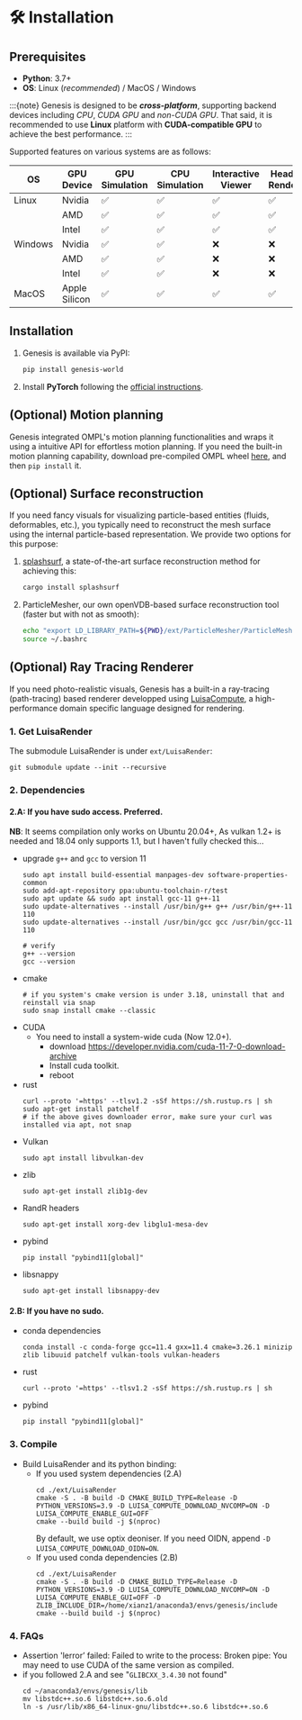 # 🛠️ Installation
## Prerequisites
* **Python**: 3.7+
* **OS**: Linux (*recommended*) / MacOS / Windows

:::{note}
Genesis is designed to be ***cross-platform***, supporting backend devices including *CPU*, *CUDA GPU* and *non-CUDA GPU*. That said, it is recommended to use **Linux** platform with **CUDA-compatible GPU** to achieve the best performance.
:::

Supported features on various systems are as follows:
<div style="text-align: center;">

| OS  | GPU Device        | GPU Simulation | CPU Simulation | Interactive Viewer | Headless Rendering |
| ------- | ----------------- | -------------- | -------------- | ---------------- | ------------------ |
| Linux   | Nvidia            | ✅             | ✅             | ✅               | ✅                 |
|         | AMD               | ✅             | ✅             | ✅               | ✅                 |
|         | Intel             | ✅             | ✅             | ✅               | ✅                 |
| Windows | Nvidia            | ✅             | ✅             | ❌               | ❌                 |
|         | AMD               | ✅             | ✅             | ❌               | ❌                 |
|         | Intel             | ✅             | ✅             | ❌               | ❌                 |
| MacOS   | Apple Silicon     | ✅             | ✅             | ✅               | ✅                 |

</div>

## Installation
1. Genesis is available via PyPI:
    ```bash
    pip install genesis-world
    ```

2. Install **PyTorch** following the [official instructions](https://pytorch.org/get-started/locally/).


## (Optional) Motion planning
Genesis integrated OMPL's motion planning functionalities and wraps it using a intuitive API for effortless motion planning. If you need the built-in motion planning capability, download pre-compiled OMPL wheel [here](https://github.com/ompl/ompl/releases/tag/prerelease), and then `pip install` it.

## (Optional) Surface reconstruction
If you need fancy visuals for visualizing particle-based entities (fluids, deformables, etc.), you typically need to reconstruct the mesh surface using the internal particle-based representation. We provide two options for this purpose:

1. [splashsurf](https://github.com/InteractiveComputerGraphics/splashsurf), a state-of-the-art surface reconstruction method for achieving this:
    ```bash
    cargo install splashsurf
    ```
2. ParticleMesher, our own openVDB-based surface reconstruction tool (faster but with not as smooth):
    ```bash
    echo "export LD_LIBRARY_PATH=${PWD}/ext/ParticleMesher/ParticleMesherPy:$LD_LIBRARY_PATH" >> ~/.bashrc
    source ~/.bashrc
    ```


## (Optional) Ray Tracing Renderer

If you need photo-realistic visuals, Genesis has a built-in a ray-tracing (path-tracing) based renderer developped using [LuisaCompute](https://github.com/LuisaGroup/LuisaCompute), a high-performance domain specific language designed for rendering.

### 1. Get LuisaRender
The submodule LuisaRender is under `ext/LuisaRender`:
```
git submodule update --init --recursive
```
### 2. Dependencies 

#### 2.A: If you have sudo access. Preferred.
**NB**: It seems compilation only works on Ubuntu 20.04+, As vulkan 1.2+ is needed and 18.04 only supports 1.1, but I haven't fully checked this...

- upgrade `g++` and `gcc` to version 11
    ```
    sudo apt install build-essential manpages-dev software-properties-common
    sudo add-apt-repository ppa:ubuntu-toolchain-r/test
    sudo apt update && sudo apt install gcc-11 g++-11
    sudo update-alternatives --install /usr/bin/g++ g++ /usr/bin/g++-11 110
    sudo update-alternatives --install /usr/bin/gcc gcc /usr/bin/gcc-11 110

    # verify
    g++ --version
    gcc --version
    ```
- cmake
    ```
    # if you system's cmake version is under 3.18, uninstall that and reinstall via snap
    sudo snap install cmake --classic
    ```
- CUDA
    - You need to install a system-wide cuda (Now 12.0+).
        - download https://developer.nvidia.com/cuda-11-7-0-download-archive
        - Install cuda toolkit.
        - reboot
- rust
    ```
    curl --proto '=https' --tlsv1.2 -sSf https://sh.rustup.rs | sh
    sudo apt-get install patchelf
    # if the above gives downloader error, make sure your curl was installed via apt, not snap
    ```
- Vulkan
    ```
    sudo apt install libvulkan-dev
    ```
- zlib
    ```
    sudo apt-get install zlib1g-dev
    ```
- RandR headers
    ```
    sudo apt-get install xorg-dev libglu1-mesa-dev
    ```
- pybind
    ```
    pip install "pybind11[global]"
    ```
- libsnappy
    ```
    sudo apt-get install libsnappy-dev
    ```
#### 2.B: If you have no sudo.
- conda dependencies
    ```
    conda install -c conda-forge gcc=11.4 gxx=11.4 cmake=3.26.1 minizip zlib libuuid patchelf vulkan-tools vulkan-headers
    ```
- rust
    ```
    curl --proto '=https' --tlsv1.2 -sSf https://sh.rustup.rs | sh
    ```
- pybind
    ```
    pip install "pybind11[global]"
    ```

### 3. Compile
- Build LuisaRender and its python binding:
    - If you used system dependencies (2.A)
        ```
        cd ./ext/LuisaRender
        cmake -S . -B build -D CMAKE_BUILD_TYPE=Release -D PYTHON_VERSIONS=3.9 -D LUISA_COMPUTE_DOWNLOAD_NVCOMP=ON -D LUISA_COMPUTE_ENABLE_GUI=OFF 
        cmake --build build -j $(nproc)
        ```
        By default, we use optix deoniser. If you need OIDN, append `-D LUISA_COMPUTE_DOWNLOAD_OIDN=ON`.
    - If you used conda dependencies (2.B)
        ```
        cd ./ext/LuisaRender
        cmake -S . -B build -D CMAKE_BUILD_TYPE=Release -D PYTHON_VERSIONS=3.9 -D LUISA_COMPUTE_DOWNLOAD_NVCOMP=ON -D LUISA_COMPUTE_ENABLE_GUI=OFF -D ZLIB_INCLUDE_DIR=/home/xianz1/anaconda3/envs/genesis/include
        cmake --build build -j $(nproc)
        ```
### 4. FAQs
- Assertion 'lerror’ failed: Failed to write to the process: Broken pipe:
  You may need to use CUDA of the same version as compiled.
- if you followed 2.A and see "`GLIBCXX_3.4.30` not found"
    ```
    cd ~/anaconda3/envs/genesis/lib
    mv libstdc++.so.6 libstdc++.so.6.old
    ln -s /usr/lib/x86_64-linux-gnu/libstdc++.so.6 libstdc++.so.6
    ```